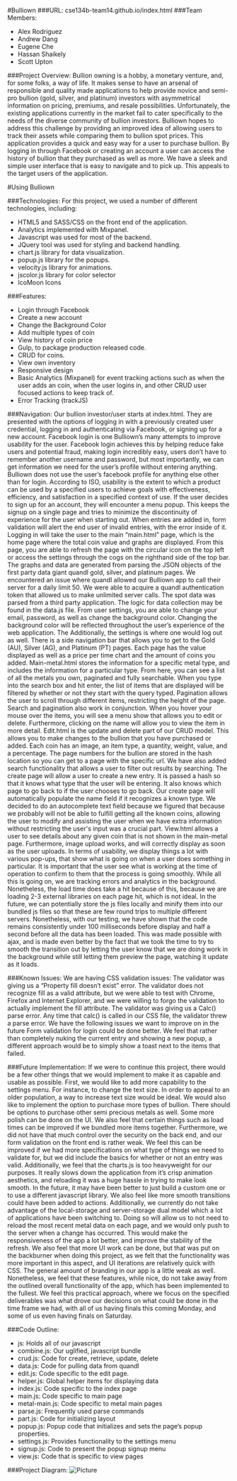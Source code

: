#Bulliown 
###URL: cse134b-team14.github.io/index.html
###Team Members:
* Alex Rodriguez
* Andrew Dang
* Eugene Che
* Hassan Shaikely
* Scott Upton
 
###Project Overview:
Bullion owning is a hobby, a monetary venture, and, for some folks, a way of life. It makes sense to have an arsenal of responsible and quality made applications to help provide novice and semi-pro bullion (gold, silver, and platinum) investors with asymmetrical information on pricing, premiums, and resale possibilities. Unfortunately, the existing applications currently in the market fail to cater specifically to the needs of the diverse community of bullion investors. Bulliown hopes to address this challenge by providing an improved idea of allowing users to track their assets while comparing them to bullion spot prices. This application provides a quick and easy way for a user to purchase bullion. By logging in through Facebook or creating an account a user can access the history of bullion that they purchased as well as more. We have a sleek and simple user interface that is easy to navigate and to pick up. This appeals to the target users of the application.
 
#Using Bulliown
 
###Technologies:
For this project, we used a number of different technologies, including:
* HTML5 and SASS/CSS on the front end of the application.
* Analytics implemented with Mixpanel.
* Javascript was used for most of the backend.
* JQuery tool was used for styling and backend handling.
* chart.js library for data visualization.
* popup.js library for the popups.
* velocity.js library for animations.
* jscolor.js library for color selector
* IcoMoon Icons
 
###Features:
* Login through Facebook
* Create a new account
* Change the Background Color
* Add multiple types of coin
* View history of coin price
* Gulp, to package production released code.
* CRUD for coins.
* View own inventory
* Responsive design
* Basic Analytics (Mixpanel) for event tracking actions such as when the user adds an coin, when the user logins in, and other CRUD user focused actions to keep track of.
* Error Tracking (trackJS)
 
###Navigation:
Our bullion investor/user starts at index.html. They are presented with the options of logging in with a previously created user credential, logging in and authenticating via Facebook, or signing up for a new account. Facebook login is one Bulliown’s many attempts to improve usability for the user. Facebook login achieves this by helping reduce fake users and potential fraud, making login incredibly easy, users don’t have to remember another username and password, but most importantly, we can get information we need for the user’s profile without entering anything. Bulliown does not use the user’s facebook profile for anything else other than for login. According to ISO, usability is the extent to which a product can be used by a specified users to achieve goals with effectiveness, efficiency, and satisfaction in a specified context of use. If the user decides to sign up for an account, they will encounter a menu popup. This keeps the signup on a single page and tries to minimize the discontinuity of experience for the user when starting out. When entries are added in, form validation will alert the end user of invalid entries, with the error inside of it. Logging in will take the user to the main “main.html” page, which is the home page where the total coin value and graphs are displayed. From this page, you are able to refresh the page with the circular icon on the top left or access the settings through the cogs on the righthand side of the top bar. The graphs and data are generated from parsing the JSON objects of the first party data giant quandl gold, silver, and platinum pages. We encountered an issue where quandl allowed our Bulliown app to call their server for a daily limit 50. We were able to acquire a quandl authentication token that allowed us to make unlimited server calls. The spot data was parsed from a third party application. The logic for data collection may be found in the data.js file. From user settings, you are able to change your email, password, as well as change the background color. Changing the background color will be reflected throughout the user’s experience of the web application.  The Additionally, the settings is where one would log out as well. There is a side navigation bar that allows you to get to the Gold (AU), Silver (AG), and Platinum (PT) pages. Each page has the value displayed as well as a price per time chart and the amount of coins you added. Main-metal.html stores the information for a specific metal type, and includes the information for a particular type. From here, you can see a list of all the metals you own, paginated and fully searchable. When you type into the search box and hit enter, the list of items that are displayed will be filtered by whether or not they start with the query typed. Pagination allows the user to scroll through different items, restricting the height of the page. Search and pagination also work in conjunction. When you hover your mouse over the items, you will see a menu show that allows you to edit or delete. Furthermore, clicking on the name will allow you to view the item in more detail. Edit.html is the update and delete part of our CRUD model. This allows you to make changes to the bullion that you have purchased or added. Each coin has an image, an item type, a quantity, weight, value, and a percentage. The page numbers for the bullion are stored in the hash location so you can get to a page with the specific url. We have also added search functionality that allows a user to filter out results by searching. The create page will allow a user to create a new entry. It is passed a hash so that it knows what type that the user will be entering. It also knows which page to go back to if the user chooses to go back. Our create page will automatically populate the name field if it recognizes a known type.  We decided to do an autocomplete text field because we figured that because we probably will not be able to fulfill getting all the known coins, allowing the user to modify and assisting the user when we have extra information without restricting the user's input was a crucial part. View.html allows a user to see details about any given coin that is not shown in the main-metal page. Furthermore, image upload works, and will correctly display as soon as the user uploads. In terms of usability, we display things a lot with various pop-ups, that show what is going on when a user does something in particular. It is important that the user see what is working at the time of operation to confirm to them that the process is going smoothly. While all this is going on, we are tracking errors and analytics in the background. Nonetheless, the load time does take a hit because of this, because we are loading 2-3 external libraries on each page hit, which is not ideal. In the future, we can potentially store the js files locally and minify them into our bundled js files so that these are few round trips to multiple different servers. Nonetheless, with our testing, we have shown that the code remains consistently under 100 milliseconds before display and half a second before all the data has been loaded. This was made possible with ajax, and is made even better by the fact that we took the time to try to smooth the transition out by letting the user know that we are doing work in the background while still letting them preview the page, watching it update as it loads.
 
###Known Issues:
We are having CSS validation issues:
The validator was giving us a “Property fill doesn’t exist” error. The validator does not recognize fill as a valid attribute, but we were able to test with Chrome, Firefox and Internet Explorer, and we were willing to forgo the validation to actually implement the fill attribute.
The validator was giving us a Calc() parse error. Any time that calc() is called in our CSS file, the validator threw a parse error.
We have the following issues we want to improve on in the future
Form validation for login could be done better. We feel that rather than completely nuking the current entry and showing a new popup, a different approach would be to simply show a toast next to the items that failed.
 
###Future Implementation:
If we were to continue this project, there would be a few other things that we would implement to make it as capable and usable as possible. First, we would like to add more capability to the settings menu. For instance, to change the text size. In order to appeal to an older population, a way to increase text size would be ideal. We would also like to implement the option to purchase more types of bullion. There should be options to purchase other semi precious metals as well. Some more polish can be done on the UI. We also feel that certain things such as load times can be improved if we bundled more items together. Furthermore, we did not have that much control over the security on the back end, and our form validation on the front end is rather weak. We feel this can be improved if we had more specifications on what type of things we need to validate for, but we did include the basics for whether or not an entry was valid. Additionally, we feel that the charts.js is too heavyweight for our purposes. It really slows down the application from it’s crisp animation aesthetics, and reloading it was a huge hassle in trying to make look smooth. In the future, it may have been better to just build a custom one or to use a different javascript library. We also feel like more smooth transitions could have been added to actions. Additionally, we currently do not take advantage of the local-storage and server-storage dual model which a lot of applications have been switching to. Doing so will allow us to not need to reload the most recent metal data on each page, and we would only push to the server when a change has occurred. This would make the responsiveness of the app a lot better, and improve the stability of the refresh. We also feel that more UI work can be done, but that was put on the backburner when doing this project, as we felt that the functionality was more important in this aspect, and UI iterations are relatively quick with CSS. The general amount of branding in our app is a little weak as well. Nonetheless, we feel that these features, while nice, do not take away from the outlined overall functionality of the app, which has been implemented to the fullest. We feel this practical approach, where we focus on the specified deliverables was what drove our decisions on what could be done in the time frame we had, with all of us having finals this coming Monday, and some of us even having finals on Saturday.
 
###Code Outline:               
* js:                           Holds all of our javascript
* combine.js:           Our uglified, javascript bundle
* crud.js:              Code for create, retrieve, update, delete
* data.js:              Code for pulling data from quandl
* edit.js:              Code specific to the edit page.
* helper.js:            Global helper items for displaying data
* index.js:             Code specific to the index page
* main.js:              Code specific to main page
* metal-main.js:        Code specific to metal main pages
* parse.js:             Frequently used parse commands
* part.js:                      Code for initializing layout
* popup.js:             Popup code that initializes and sets the page’s popup properties.
* settings.js:          Provides functionality to the settings menu
* signup.js:            Code to present the popup signup menu
* view.js:              Code that is specific to view pages

###Project Diagram:
![Picture](https://github.com/cse134b-team14/cse134b-team14.github.io/Chart.jpg)

